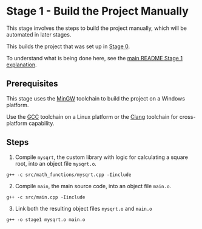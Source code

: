 # Stage 1 - Build the Project Manually

This stage involves the steps to build the project manually, which will be automated in later stages.

This builds the project that was set up in [Stage 0](../Stage0/README.md).

To understand what is being done here, see the [main README Stage 1 explanation](../README.md#stage-1---build-the-project-manually).

## Prerequisites

This stage uses the [MinGW](https://sourceforge.net/projects/mingw/) toolchain to build the project on a Windows platform.

Use the [GCC](https://gcc.gnu.org/) toolchain on a Linux platform or the [Clang](https://clang.llvm.org/) toolchain for cross-platform capability.

## Steps

1. Compile `mysqrt`, the custom library with logic for calculating a square root, into an object file `mysqrt.o`.

```
g++ -c src/math_functions/mysqrt.cpp -Iinclude
```

2. Compile `main`, the main source code, into an object file `main.o`.

```
g++ -c src/main.cpp -Iinclude
```

3. Link both the resulting object files `mysqrt.o` and `main.o`

```
g++ -o stage1 mysqrt.o main.o
```
